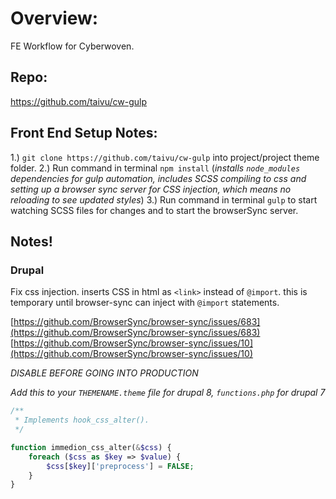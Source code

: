 # Overview:
FE Workflow for Cyberwoven.

## Repo:
https://github.com/taivu/cw-gulp


## Front End Setup Notes:
1.) `git clone https://github.com/taivu/cw-gulp` into project/project theme folder.
2.) Run command in terminal `npm install` (_installs `node_modules` dependencies for gulp automation, includes SCSS compiling to css and setting up a browser sync server for CSS injection, which means no reloading to see updated styles_)
3.) Run command in terminal `gulp` to start watching SCSS files for changes and to start the browserSync server.

## Notes!

### Drupal
Fix css injection. inserts CSS in html as `<link>` instead of `@import`. this is temporary until browser-sync can inject with `@import` statements. 

[https://github.com/BrowserSync/browser-sync/issues/683](https://github.com/BrowserSync/browser-sync/issues/683)
[https://github.com/BrowserSync/browser-sync/issues/10](https://github.com/BrowserSync/browser-sync/issues/10)

*DISABLE BEFORE GOING INTO PRODUCTION*

_Add this to your `THEMENAME.theme` file for drupal 8, `functions.php` for drupal 7_

``` php
/**
 * Implements hook_css_alter().
 */

function immedion_css_alter(&$css) {
    foreach ($css as $key => $value) {
        $css[$key]['preprocess'] = FALSE;
    }
}
```


